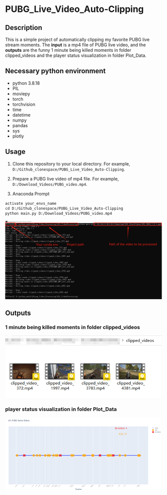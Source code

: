 # PUBG_Live_Video_Auto-Clipping
## Description
This is a simple project of automatically  clipping my favorite PUBG live stream moments. The **input** is a mp4 file of PUBG live video, and the **outputs** are the funny 1 minute being killed moments in folder clipped_videos and the player status visualization in folder Plot_Data.

## Necessary python environment
- python 3.8.18
- PIL
- moviepy
- torch
- torchvision
- time
- datetime
- numpy
- pandas
- sys
- plotly

## Usage 
1. Clone this repository to your local directory. For example, `D:/Github_clonespace/PUBG_Live_Video_Auto-Clipping`. 

2. Prepare a PUBG live video of mp4 file. For example, `D:/Download_Videos/PUBG_video.mp4`.

3. Anaconda Prompt
```{bash}
activate your_envs_name
cd D:/Github_clonespace/PUBG_Live_Video_Auto-Clipping
python main.py D:/Download_Videos/PUBG_video.mp4
```

![](Usage_Example/Command_Line_Output.png)

## Outputs
### 1 minute being killed moments in folder **clipped_videos**
![](Usage_Example/Video_output.png)

### player status visualization in folder **Plot_Data**
![](Usage_Example/Figure_output.png)


